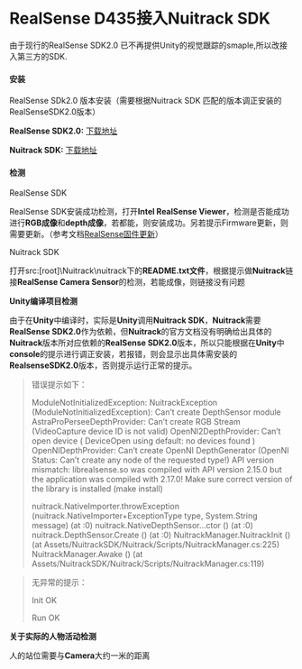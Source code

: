 # RealSense D435接入Nuitrack SDK

由于现行的RealSense SDK2.0 已不再提供Unity的视觉跟踪的smaple,所以改接入第三方的SDK.

#### 安装

RealSense SDk2.0 版本安装（需要根据Nuitrack SDK 匹配的版本调正安装的RealSenseSDK2.0版本）

**RealSense SDK2.0:**  [下载地址](https://github.com/IntelRealSense/librealsense/releases)

**Nuitrack SDK:**  [下载地址](<https://nuitrack.com/>)

#### 检测

RealSense SDK

RealSense SDK安装成功检测，打开**Intel RealSense Viewer**，检测是否能成功进行**RGB成像**和**depth成像**，若都能，则安装成功。另若提示Firmware更新，则需要更新。（参考文档[RealSense固件更新](./doc/RealSense固件更新)）

Nuitrack SDK

打开src:[root]\Nuitrack\nuitrack下的**README.txt文件**，根据提示做**Nuitrack**链接**RealSense Camera Sensor**的检测，若能成像，则链接没有问题

**Unity编译项目检测**

由于在**Unity**中编译时，实际是**Unity**调用**Nuitrack SDK**，**Nuitrack**需要**RealSense SDK2.0**作为依赖，但**Nuitrack**的官方文档没有明确给出具体的**Nuitrack**版本所对应依赖的**RealSense SDK2.0**版本，所以只能根据在**Unity**中**console**的提示进行调正安装，若报错，则会显示出具体需安装的**RealsenseSDK2.0**版本，否则提示运行正常的提示。

> 错误提示如下：
>
> ModuleNotInitializedException: NuitrackException (ModuleNotInitializedException): Can’t create DepthSensor module
> AstraProPerseeDepthProvider: Can’t create RGB Stream (VideoCapture device ID is not valid)
> OpenNI2DepthProvider: Can’t open device (	DeviceOpen using default: no devices found
> )
> OpenNIDepthProvider: Can’t create OpenNI DepthGenerator (OpenNI Status: Can’t create any node of the requested type!)
> API version mismatch: librealsense.so was compiled with API version 2.15.0 but the application was compiled with 2.17.0! Make sure correct version of the library is installed (make install)
>
> nuitrack.NativeImporter.throwException (nuitrack.NativeImporter+ExceptionType type, System.String message) (at :0)
> nuitrack.NativeDepthSensor…ctor () (at :0)
> nuitrack.DepthSensor.Create () (at :0)
> NuitrackManager.NuitrackInit () (at Assets/NuitrackSDK/Nuitrack/Scripts/NuitrackManager.cs:225)
> NuitrackManager.Awake () (at Assets/NuitrackSDK/Nuitrack/Scripts/NuitrackManager.cs:119)

> 无异常的提示：
>
> Init OK
>
> Run OK

**关于实际的人物活动检测**

人的站位需要与**Camera**大约一米的距离
